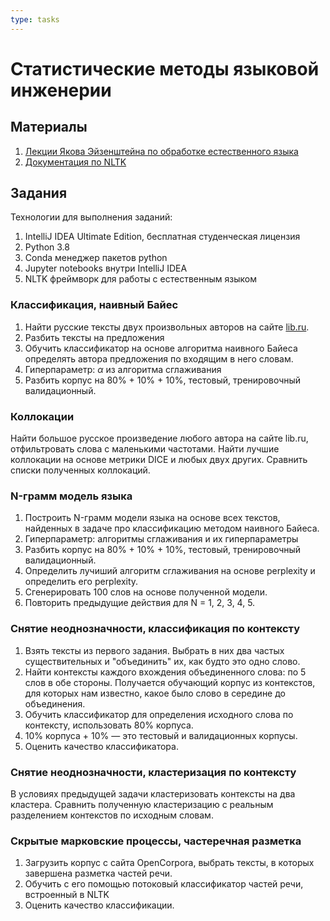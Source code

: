 ```yaml
---
type: tasks
---
```

# Статистические методы языковой инженерии

## Материалы

1. [Лекции Якова Эйзенштейна по обработке естественного языка](https://github.com/jacobeisenstein/gt-nlp-class/blob/master/notes/eisenstein-nlp-notes.pdf)
1. [Документация по NLTK](https://www.nltk.org/api/nltk.html)

## Задания

Технологии для выполнения заданий:
1. IntelliJ IDEA Ultimate Edition, бесплатная
студенческая лицензия
1. Python 3.8
1. Conda менеджер пакетов python
1. Jupyter notebooks внутри IntelliJ IDEA
1. NLTK фреймворк для работы с естественным языком  

### Классификация, наивный Байес

1. Найти русские тексты двух произвольных
авторов на сайте [lib.ru](http://lib.ru).
1. Разбить тексты на предложения
1. Обучить классификатор на основе алгоритма наивного
Байеса определять автора предложения по входящим в него
словам.
1. Гиперпараметр: $\alpha$ из алгоритма сглаживания
1. Разбить корпус на 80% + 10% + 10%, тестовый, тренировочный
валидационный.

### Коллокации
Найти большое русское произведение любого автора
на сайте lib.ru, отфильтровать слова с маленькими
частотами. Найти лучшие коллокации на основе метрики
DICE и любых двух других. Сравнить списки полученных
коллокаций.
  
### N-грамм модель языка

1. Построить N-грамм модели языка на основе всех
текстов, найденных в задаче про классификацию методом
наивного Байеса.
1. Гиперпараметр: алгоритмы сглаживания и их гиперпараметры
1. Разбить корпус на 80% + 10% + 10%, тестовый, тренировочный
валидационный.
1. Определить лучиший алгоритм сглаживания на основе
perplexity и определить его perplexity.
1. Сгенерировать 100 слов на основе полученной модели.
1. Повторить предыдущие действия для N = 1, 2, 3, 4, 5.

### Снятие неоднозначности, классификация по контексту

1. Взять тексты из первого задания. Выбрать в них два частых
существительных и "объединить" их, как будто это одно
слово.
1. Найти контексты каждого вхождения объединенного слова:
по 5 слов в обе стороны. Получается обучающий корпус
из контекстов, для которых нам известно, какое было 
слово в середине до объединения.
1. Обучить классификатор для определения исходного слова
по контексту, использовать 80% корпуса.
1. 10% корпуса + 10% — это тестовый и валидационных
корпусы.
1. Оценить качество классификатора.

### Снятие неоднозначности, кластеризация по контексту

В условиях предыдущей задачи кластеризовать контексты на
два кластера. Сравнить полученную кластеризацию с реальным
разделением контекстов по исходным словам.

### Скрытые марковские процессы, частеречная разметка

1. Загрузить корпус с сайта OpenCorpora, выбрать тексты,
в которых завершена разметка частей речи.
1. Обучить с его помощью потоковый классификатор частей
речи, встроенный в NLTK
1. Оценить качество классификации.
